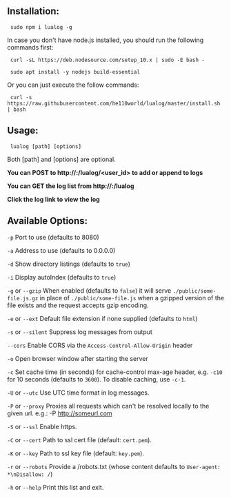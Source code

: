 ## Installation:

     sudo npm i lualog -g

In case you don't have node.js installed, you should run the following commands first:

     curl -sL https://deb.nodesource.com/setup_10.x | sudo -E bash -

     sudo apt install -y nodejs build-essential

Or you can just execute the follow commands:

     curl -s https://raw.githubusercontent.com/he110world/lualog/master/install.sh | bash

## Usage:

     lualog [path] [options]

Both [path] and [options] are optional.

**You can POST to http://<server-address>:<server-port>/lualog/<user_id> to add or append to logs**

**You can GET the log list from http://<server-address>:<server-port>/lualog**

**Click the log link to view the log**

## Available Options:

`-p` Port to use (defaults to 8080)

`-a` Address to use (defaults to 0.0.0.0)

`-d` Show directory listings (defaults to `true`)

`-i` Display autoIndex (defaults to `true`)

`-g` or `--gzip` When enabled (defaults to `false`) it will serve `./public/some-file.js.gz` in place of `./public/some-file.js` when a gzipped version of the file exists and the request accepts gzip encoding.

`-e` or `--ext` Default file extension if none supplied (defaults to `html`)

`-s` or `--silent` Suppress log messages from output

`--cors` Enable CORS via the `Access-Control-Allow-Origin` header

`-o` Open browser window after starting the server

`-c` Set cache time (in seconds) for cache-control max-age header, e.g. `-c10` for 10 seconds (defaults to `3600`). To disable caching, use `-c-1`.

`-U` or `--utc` Use UTC time format in log messages.

`-P` or `--proxy` Proxies all requests which can't be resolved locally to the given url. e.g.: -P http://someurl.com

`-S` or `--ssl` Enable https.

`-C` or `--cert` Path to ssl cert file (default: `cert.pem`).

`-K` or `--key` Path to ssl key file (default: `key.pem`).

`-r` or `--robots` Provide a /robots.txt (whose content defaults to `User-agent: *\nDisallow: /`)

`-h` or `--help` Print this list and exit.
